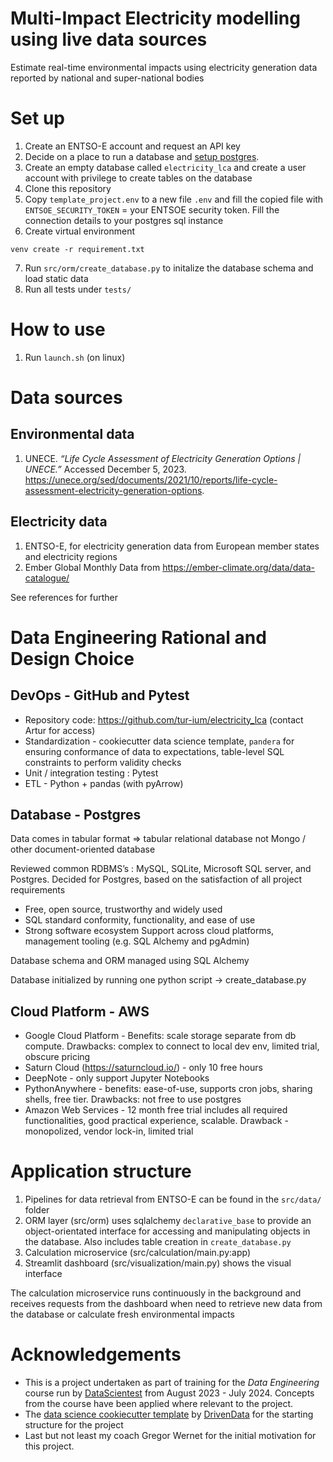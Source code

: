 # Multi-Impact Electricity modelling using live data sources
Estimate real-time environmental impacts using electricity generation data reported by national and super-national bodies

# Set up
1. Create an ENTSO-E account and request an API key
2. Decide on a place to run a database and [setup postgres](https://www.postgresql.org/docs/current/tutorial-install.html). 
3. Create an empty database called `electricity_lca` and create a user account with privilege to create tables on the database
4. Clone this repository
5. Copy `template_project.env` to a new file `.env` and fill the copied file with `ENTSOE_SECURITY_TOKEN` = your ENTSOE security token. Fill the connection details to your postgres sql instance
6. Create virtual environment
```commandline
venv create -r requirement.txt
```
7. Run `src/orm/create_database.py` to initalize the database schema and load static data 
8. Run all tests under `tests/`

# How to use
1. Run `launch.sh` (on linux)

# Data sources
## Environmental data
1. UNECE. _“Life Cycle Assessment of Electricity Generation Options | UNECE.”_ Accessed December 5, 2023. https://unece.org/sed/documents/2021/10/reports/life-cycle-assessment-electricity-generation-options.

##  Electricity data
1. ENTSO-E, for electricity generation data from European member states and electricity regions
2. Ember Global Monthly Data from https://ember-climate.org/data/data-catalogue/

See references for further

# Data Engineering Rational and Design Choice
## DevOps - GitHub and Pytest
- Repository code: https://github.com/tur-ium/electricity_lca (contact Artur for access)
- Standardization - cookiecutter data science template, `pandera` for ensuring conformance of data to expectations, table-level SQL constraints to perform validity checks
- Unit / integration testing : Pytest
- ETL - Python + pandas (with pyArrow)

## Database - Postgres
Data comes in tabular format => tabular relational database not Mongo / other document-oriented database

Reviewed common RDBMS’s : MySQL, SQLite, Microsoft SQL server, and Postgres. Decided for Postgres, based on the satisfaction of all project requirements
  - Free, open source, trustworthy and widely used
  - SQL standard conformity, functionality, and ease of use
  - Strong software ecosystem Support across cloud platforms, management tooling  (e.g. SQL Alchemy and pgAdmin)

Database schema and ORM managed using SQL Alchemy

Database initialized by running one python script -> create_database.py

## Cloud Platform - AWS
- Google Cloud Platform - Benefits: scale storage separate from db compute. Drawbacks: complex to connect to local dev env, limited trial, obscure pricing
- Saturn Cloud (https://saturncloud.io/) - only 10 free hours
- DeepNote - only support Jupyter Notebooks
- PythonAnywhere - benefits: ease-of-use, supports cron jobs, sharing shells, free tier. Drawbacks: not free to use postgres
- Amazon Web Services - 12 month free trial includes all required functionalities, good practical experience, scalable. Drawback - monopolized, vendor lock-in, limited trial

# Application structure
1. Pipelines for data retrieval from ENTSO-E can be found in the `src/data/` folder
2. ORM layer (src/orm) uses sqlalchemy `declarative_base` to provide an object-orientated interface for accessing and manipulating objects in the database. Also includes table creation in `create_database.py`
3. Calculation microservice (src/calculation/main.py:app)
4. Streamlit dashboard (src/visualization/main.py) shows the visual interface

The calculation microservice runs continuously in the background and receives requests from the dashboard when need to retrieve new data from the database or calculate fresh environmental impacts

# Acknowledgements
- This is a project undertaken as part of training for the _Data Engineering_ course run by [DataScientest](https://datascientest.com/) from August 2023 - July 2024. Concepts from the course have been applied where relevant to the project.
- The [data science cookiecutter template](https://github.com/drivendata/cookiecutter-data-science.git) by [DrivenData](https://www.drivendata.org/) for the starting structure for the project
- Last but not least my coach Gregor Wernet for the initial motivation for this project.
